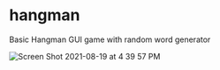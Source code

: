 # hangman
Basic Hangman GUI game with random word generator

![Screen Shot 2021-08-19 at 4 39 57 PM](https://user-images.githubusercontent.com/76238631/130140948-e0e03442-6188-4204-ac9e-7f00a4e072a2.png)

